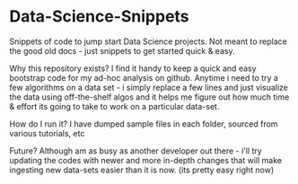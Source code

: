 # Data-Science-Snippets
Snippets of code to jump start Data Science projects. Not meant to replace the good old docs - just snippets to get started quick &amp; easy.

Why this repository exists?
I find it handy to keep a quick and easy bootstrap code for my ad-hoc analysis on github. Anytime i need to try a few algorithms on a data set - i simply replace a few lines and just visualize the data using off-the-shelf algos and it helps me figure out how much time & effort its going to take to work on a particular data-set.

How do I run it?
I have dumped sample files in each folder, sourced from various tutorials, etc

Future?
Although am as busy as another developer out there - i'll try updating the codes with newer and more in-depth changes that will make ingesting new data-sets easier than it is now. (its pretty easy right now)
